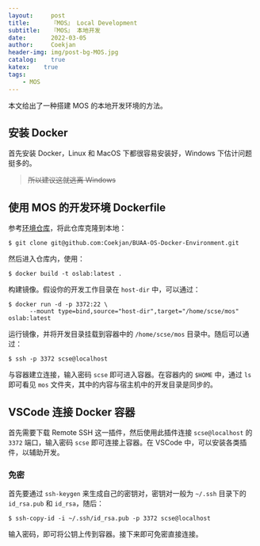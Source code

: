 ```yaml
---	
layout:     post	
title:      『MOS』 Local Development	
subtitle:   『MOS』 本地开发    
date:       2022-03-05	   
author:     Coekjan 
header-img: img/post-bg-MOS.jpg	
catalog:    true	
katex:    true    
tags:	
    - MOS  
---
```


本文给出了一种搭建 MOS 的本地开发环境的方法。

## 安装 Docker

首先安装 Docker，Linux 和 MacOS 下都很容易安装好，Windows 下估计问题挺多的。

> ~~所以建议这就逃离 Windows~~

## 使用 MOS 的开发环境 Dockerfile

参考[环境仓库](https://github.com/Coekjan/BUAA-OS-Docker-Environment)，将此仓库克隆到本地：

```shell
$ git clone git@github.com:Coekjan/BUAA-OS-Docker-Environment.git
```

然后进入仓库内，使用：

```shell
$ docker build -t oslab:latest .
```

构建镜像。假设你的开发工作目录在 `host-dir` 中，可以通过：

```shell
$ docker run -d -p 3372:22 \
      --mount type=bind,source="host-dir",target="/home/scse/mos" oslab:latest
```

运行镜像，并将开发目录挂载到容器中的 `/home/scse/mos` 目录中。随后可以通过：

```shell
$ ssh -p 3372 scse@localhost
```

与容器建立连接，输入密码 `scse` 即可进入容器。在容器内的 `$HOME` 中，通过 `ls` 即可看见 `mos` 文件夹，其中的内容与宿主机中的开发目录是同步的。

## VSCode 连接 Docker 容器

首先需要下载 Remote SSH 这一插件，然后使用此插件连接 `scse@localhost` 的 `3372` 端口，输入密码 `scse` 即可连接上容器。在 VSCode 中，可以安装各类插件，以辅助开发。

### 免密

首先要通过 `ssh-keygen` 来生成自己的密钥对，密钥对一般为 `~/.ssh` 目录下的 `id_rsa.pub` 和 `id_rsa`，随后：

```shell
$ ssh-copy-id -i ~/.ssh/id_rsa.pub -p 3372 scse@localhost
```

输入密码，即可将公钥上传到容器。接下来即可免密直接连接。
